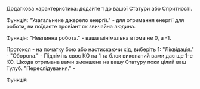 Додаткова характеристика: додайте 1 до вашої Статури або Спритності.

Функція: "Узагальнене джерело енергії." - для отримання енергії для роботи, ви поїдаєте провіант як звичайна людина. 

Функція: "Невпинна робота." - ваша мінімальна втома не 0, а -1.

Протокол - на початку бою або настискаючи хід, виберіть 1:
"Ліквідація." - 
"Оборона." - Підніміть своє КО на 1 та блок виконаний вами дає ще 1-е КО. Шкода отримана вами зменшена на вашу Статуру поки цілий ваш Тулуб.
"Переслідування." - 

Функція

